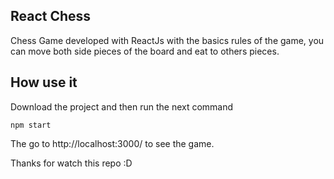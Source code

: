 ## React Chess
Chess Game developed with ReactJs with the basics rules of the game, you can move both side pieces of the board and eat to others pieces.

## How use it
Download the project and then run the next command
```
npm start
```
The go to http://localhost:3000/ to see the game.

Thanks for watch this repo :D

